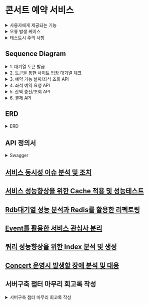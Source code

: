 # 콘서트 예약 서비스

<details>
    <summary>사용자에게 제공되는 기능</summary>

1. 공연 목록 조회
2. 공연 날짜 및 좌석 조회
3. 공연 예약
4. 포인트 충전/사용/조회
5. 결제
</details>

<details>
    <summary>오류 발생 케이스</summary>

1. 공연 날짜 및 좌석 조회
    1. 공연 날짜별로 생성이 안된 경우
2. 공연 예약
    1. 좌석이 이미 예약 된 경우
    2. 예약할 수 없는 Token을 가지고 있는 경우
       ex) 만료된 토큰 or 유효하지 않은 토큰
3. 포인트 충전/사용
    1. 동시에 여러번의 요청이 들어온 경우
    2. 사용금액이 보유 금액보다 많을 경우
    3. 0원을 충전/사용 하려 하는 경우
4. 결제
    1. 포인트가 결제 비용보다 적을 경우
    2. 예약한 좌석이 결제시간(5분)을 넘겨 해지된 경우
</details>

<details>
    <summary>테스트시 주의 사항</summary>

1. 대기열
    1. 몇명이 들어올 것인가
    2. 몇명이 대기할 것인가
    3. 몇명을 입장 시킬 것인가
2. 콘서트 예약
    1. 여러명이 동일한 좌석을 요청할 경우
3. 결제
    1. 포인트 사용시 오류가 발생하였으면 임시예약한 공연은 어떻게 처리할 것인가.
    2. 결제 요청한 임시예약 공연은 유효한가?
</details>

## Sequence Diagram
<details>
    <summary>1. 대기열 토큰 발급</summary>

```mermaid
sequenceDiagram

	actor User
	participant ConcertToken
	participant ConcertQueue
	
	Note over User,ConcertToken: 토큰발급
	User->>+ConcertToken: 1. 대기열 입장을 위한 토큰 발급 요청
	ConcertToken->>+ConcertQueue: 2. 현재 대기열 조회
	ConcertQueue-->>-ConcertToken: 3. 현재 대기열 상황 반환
	ConcertToken->>ConcertToken: 4. 유저 정보를 통해 토큰 생성
	ConcertToken-->User: 5. 대기를 위한 토큰 발행
```
</details>
<details>
    <summary>2. 토큰을 통한 사이트 입장 대기열 체크</summary>

Tip:   
특정시간동안 N명에게만 권한을 부여한다 - 신청가능 권한   
한번에 활성화된 최대 유저를 N으로 유지한다.   
```mermaid
sequenceDiagram

	actor User
	participant ConcertQueue
	participant ConcertToken

	Note over User,ConcertToken: token 갱신
	loop 사용자의 토큰 Health Check Polling방식
		User->>+ConcertQueue: 1. 대기열 진입 ( polling 방식)
		ConcertQueue->>+ConcertToken: 2. Health Check
		break 토큰 만료로 인한 종료
			ConcertToken-->>ConcertQueue: 3. 토큰 만료로 인한 종료 Exception 발행
			ConcertQueue-->>User:4. Token만료로 인한 종료
		end
		ConcertToken->>ConcertToken: 5. Token 만료시간 및 마지막 Health Check시간 수정
		ConcertToken-->>ConcertQueue: 6. 생존 신고
		ConcertQueue->>ConcertQueue: 7. 대기열 체크
		
		alt 입장 순위의 경우
			ConcertQueue->>ConcertQueue: 8. 해당 토큰의 대기열 상태 입장으로 변경
			break 입상순위로 인한 Loop 탈출
				ConcertQueue-->>-User: 9-1. 대기 종료로 인한 콘서트 신청 페이지로 Redirect요청 반환
			end
		else
			ConcertQueue-->>User: 9-2.현재 대기 상황 반환
		end
	end
```
</details>
<details>
    <summary>3. 예약 가능 날짜/좌석 조회 API</summary>

Tip: 좌석 정보는 1 ~ 50 까지의 좌석 번호를 관리합니다.
```mermaid
sequenceDiagram

	actor User
	participant ConcertSeries
	participant ConcertSheet
	
	Note over User, ConcertSheet: 콘서트 예약 가능 좌석 조회
	User->>+ConcertSeries: 1. 현재 예약 가능한 날짜 요청
	ConcertSeries-->>-User: 2. 예약 가능한 날짜 반환
	User->>+ConcertSeries: 3. 선택한 날짜에 예약가능한 좌석 요청
	ConcertSeries->>+ConcertSheet: 4. 예약가능한 좌석 요청
	ConcertSheet-->>-ConcertSeries: 5. 예약가능한 좌석 반환
	ConcertSeries-->>-User: 6. 해당 콘서트 예약 가능한 좌석 반환
```
</details>
<details>
    <summary>4. 좌석 예약 요청 API</summary>

Tip: 임시 배정 시간은 5분입니다.
```mermaid
sequenceDiagram

	actor User
	participant ConcertSheet
	
	Note over User, TemporaryReservation: 선택한 좌석 예약 신청
	User->>+ConcertSheet: 1. 예약가능한 좌석 요청
	alt 좌석이 있을경우
		ConcertSheet->>+TemporaryReservation: 2-1. 선택한 좌석 신청
	else 좌석이 이미 예약된 경우
		ConcertSheet->>User: 2-2. 예약된 좌석이므로 Exception
	end
	TemporaryReservation->>TemporaryReservation: 3. 좌석 임시 예약
	TemporaryReservation-->>-ConcertSheet: 4. 임시예약 신청 여부 반환
	ConcertSheet-->>-User: 5. 임시예약 신청 여부 반환
```
</details>
<details>
    <summary>5. 잔액 충전/조회 API</summary>

```mermaid
sequenceDiagram

	actor User
	participant Point
	participant PointHistory
	
	Note over User,PointHistory: 1. 잔액충전/조회 API
	User->>+Point: 2. 현재 잔액 정보 요청
	Point-->>-User: 3. 정보 반환
	User->>+Point: 4. 잔액 충전 요청
	Point->>Point: 5. 잔액 충전
	Point->>PointHistory: 6. 잔액 충전 History 생성 요청
	PointHistory-->>Point: 7. History 생성완료 
	Point-->>-User: 8. 잔액 충전 여부 반환
```
</details>
<details>
    <summary>6. 결제 API</summary>

```mermaid
sequenceDiagram

	actor User
	participant Payment
	participant Point
	participant PointHistory
	participant TemporaryReservation
	participant Reservation
	participant ConcertToken
	participant ConcertQueue
	
	Note over User,PointHistory: 1. 콘서트 결제
	User->>+Payment: 2. 임시 에약한 좌석 결제 요청
	Payment->>+TemporaryReservation: 3. 해당 좌석 유저가 임시예약 여부 요청
	TemporaryReservation-->>-Payment: 4. 임시예약 여부 반환
	Payment->>Payment: 5. 결제 정보 생성
	Payment->>+Point: 6. 포인트 사용 요청
	Point->>+PointHistory: 7. 포인트 사용 History 생성 요청
	PointHistory->>-Point: 8. history 생성 응답
	Point-->>-Payment: 9. 포인트 사용 여부 반환
	Payment->>+TemporaryReservation: 10. 결제 완료로 인해 콘서트 좌석 확정 Process 진행
	TemporaryReservation->>+Reservation: 11. 임시예약 좌석 확정 Process 진행
	Reservation->>Reservation: 12. 예약 자리 확정
	Reservation->>ConcertToken: 13.  좌석 구매로 인해 대기열에 사용한 자원 정리
	ConcertToken->>ConcertToken: 14. 토큰 만료로 삭제 or 만료 처리
	ConcertToken->>ConcertQueue: 15. 토큰 만료 or 삭제시  대기열 자원 삭제 요청 
	ConcertQueue->>ConcertQueue: 16. 해당 토큰에 대한 자원 정리
	ConcertQueue-->>Payment: 17. 결제 완료 후속처리 완료
	Payment-->>-User: 18. 결제 완료 여부 반환
```
</details>

## ERD
<details>
    <summary>ERD</summary>

TemporaryReservation: 임시예약 테이블   
Reservation: 예약 테이블

위 두테이블은 Concert와 ConcertSeries, ConcertSheet의 데이터들을 가질 수 있습니다.   
이를 위해 반정규화를 진행하려 하였으나 개발하면서 계속 수정이 이뤄질거 같아 참조 관계를 중점으로 ERD작성하였습니다.

![ERD](./images/erd.png)
</details>

## API 정의서
<details>
    <summary>Swagger</summary>

### [Swagger 바로가기](http://localhost:8080/swagger-ui/index.html#/)
### Waiting Token
![swagger_waiting_token.png](./images/swagger_waiting_token.png)
### Waiting Queue
![swagger_waiting_queue.png](./images/swagger_waiting_queue.png)
### Concert
![swagger_concert.png](./images/swagger_concert.png)
### Point
![swagger_point.png](./images/swagger_point.png)
### Temporary Reservation
![swagger_temporary_reservation.png](./images/swagger_temporary_reservation.png)
### Reservation
![swagger_reservation.png](./images/swagger_reservation.png)
### Payment
![swagger_payment.png](./images/swagger_payment.png)
</details>

## [서비스 동시성 이슈 분석 및 조치](https://velog.io/@mabest123/JPA%EC%9D%98-%EB%82%99%EA%B4%80%EC%A0%81-%EB%9D%BD-%EB%B9%84%EA%B4%80%EC%A0%81-%EB%9D%BD-%EC%9D%84-%ED%86%B5%ED%95%9C-%EB%8F%99%EC%8B%9C%EC%84%B1-%EC%A0%9C%EC%96%B4-feat.-%ED%95%AD%ED%95%B4-%ED%94%8C%EB%9F%AC%EC%8A%A4-%EB%8F%99%EC%8B%9C%EC%84%B1-%EC%A0%9C%EC%96%B4-%EA%B3%BC%EC%A0%9C)
## [서비스 성능향상을 위한 Cache 적용 및 성능테스트](https://lee-geon-exception.tistory.com/38)
## [Rdb대기열 성능 분석과 Redis를 활용한 리펙토링](https://lee-geon-exception.tistory.com/39)
## [Event를 활용한 서비스 관심사 분리](https://lee-geon-exception.tistory.com/40)
## [쿼리 성능향상을 위한 Index 분석 및 생성](https://lee-geon-exception.tistory.com/41)
## [Concert 운영시 발생할 장애 분석 및 대응](https://lee-geon-exception.tistory.com/44)

## 서버구축 챕터 마무리 회고록 작성
<details>
    <summary>서버구축 챕터 마무리 회고록 작성 </summary>

서버를 분석하고, 이를 통해 설계를 해보는 좋은 경험이였다 생각합니다.   
인생이 그렇듯 한번 설계한 것이 끝까지 그대로 가는 것은 쉽지 않았고, 상황에 맞춰 수정을 해주며 구현을 하였습니다.   

생소한 대기열이라는 기능을 만나 대기열이 필요한 이유에 대해 이해를 하며,   
서버 설계시 유지보수 및 확장성 위해 도메인 설계 및 레이어 분리등을 통해 충족을 하려 노력하였으며,   
최대한 간단한 로직을 위해 반정규화를 진행한 경험도 좋은것 같습니다.

마지막으로 Logging과 Error를 핸들링 해보며 서버를 운영을 할 때 필요한 로그들이란 무엇인가,   
왜 로그가 필요하고 에러를 핸들링 하는 것이 중요한가에 대해 고민을 해볼 수 있는 좋은 시간이였습니다.

이 서버구축 챕터를 통해 레이어 분리와, 테스트 코드 작성, 왜 실패 케이스를 중요하게 관리해야하는지 알 수 있었습니다.

실패케이스를 다룬다는 것은 해당 상황을 인지하고, 해당 실패 케이스들에 대해서는 대비가 되어있다는 것을 검증하는 것이라 생각합니다.
</details>

